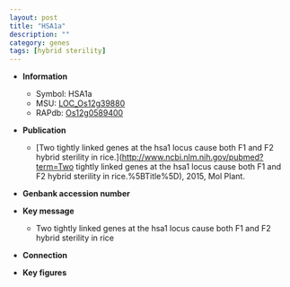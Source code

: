 ```yaml
---
layout: post
title: "HSA1a"
description: ""
category: genes
tags: [hybrid sterility]
---
```


* **Information**  
    + Symbol: HSA1a  
    + MSU: [LOC_Os12g39880](http://rice.plantbiology.msu.edu/cgi-bin/ORF_infopage.cgi?orf=LOC_Os12g39880)  
    + RAPdb: [Os12g0589400](http://rapdb.dna.affrc.go.jp/viewer/gbrowse_details/irgsp1?name=Os12g0589400)  

* **Publication**  
    + [Two tightly linked genes at the hsa1 locus cause both F1 and F2 hybrid sterility in rice.](http://www.ncbi.nlm.nih.gov/pubmed?term=Two tightly linked genes at the hsa1 locus cause both F1 and F2 hybrid sterility in rice.%5BTitle%5D), 2015, Mol Plant.

* **Genbank accession number**  

* **Key message**  
    + Two tightly linked genes at the hsa1 locus cause both F1 and F2 hybrid sterility in rice

* **Connection**  

* **Key figures**  


